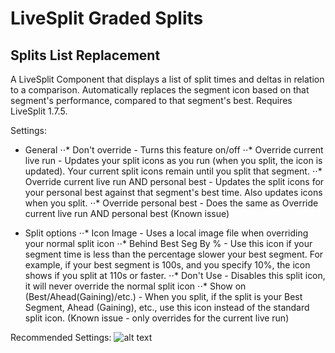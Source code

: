 # LiveSplit Graded Splits
## Splits List Replacement

A LiveSplit Component that displays a list of split times and deltas in relation to a comparison. 
Automatically replaces the segment icon based on that segment's performance, compared to that segment's best. 
Requires LiveSplit 1.7.5.

Settings:
* General
⋅⋅* Don't override - Turns this feature on/off
⋅⋅* Override current live run - Updates your split icons as you run (when you split, the icon is updated). Your current split icons remain until you split that segment.
⋅⋅* Override current live run AND personal best - Updates the split icons for your personal best against that segment's best time. Also updates icons when you split.
⋅⋅* Override personal best - Does the same as Override current live run AND personal best (Known issue)

* Split options
⋅⋅* Icon Image - Uses a local image file when overriding your normal split icon
⋅⋅* Behind Best Seg By % - Use this icon if your segment time is less than the percentage slower your best segment. For example, if your best segment is 100s, and you specify 10%, the icon shows if you split at 110s or faster. 
⋅⋅* Don't Use - Disables this split icon, it will never override the normal split icon
⋅⋅* Show on (Best/Ahead(Gaining)/etc.) - When you split, if the split is your Best Segment, Ahead (Gaining), etc., use this icon instead of the standard split icon. (Known issue - only overrides for the current live run)

Recommended Settings:
![alt text](https://i.imgur.com/qiJaYDp.png)

